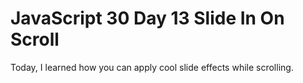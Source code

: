 # JavaScript 30 Day 13 Slide In On Scroll

Today, I learned how you can apply cool slide effects while scrolling.
